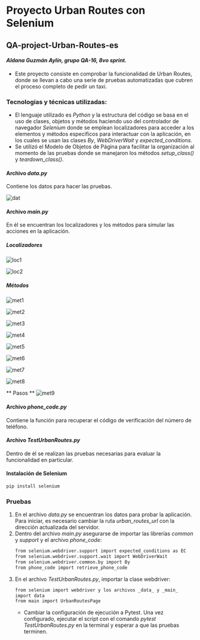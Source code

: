 # Proyecto Urban Routes con Selenium 
## QA-project-Urban-Routes-es
#### _Aldana Guzmán Aylín, grupo QA-16, 8vo sprint._
- Este proyecto consiste en comprobar la funcionalidad de Urban Routes, donde se llevan a cabo una serie de pruebas automatizadas que cubren el proceso completo de pedir un taxi. 


### **Tecnologías y técnicas utilizadas**: 
- El lenguaje utilizado es _Python_ y la estructura del código se basa en el uso de clases, objetos y métodos haciendo uso del controlador de navegador _Selenium_ donde se emplean
localizadores para acceder a los elementos y métodos específicos para interactuar con la aplicación, en los cuales se usan las clases _By_, _WebDriverWait_ y _expected_conditions_.
- Se utilizó el Modelo de Objetos de Página para facilitar la organización al momento de las pruebas donde se manejaron los métodos _setup_class()_ y _teardown_class()_.

#### Archivo _data.py_
Contiene los datos para hacer las pruebas.

![dat](https://github.com/user-attachments/assets/d4098f11-0652-4c42-ad47-d95cbf1da49a)


#### Archivo _main.py_
En él se encuentran los localizadores y los métodos para simular las acciones en la aplicación.
##### Localizadores
![loc1](https://github.com/user-attachments/assets/7e9a0db3-106b-4e32-a434-973af94de0ff)

![loc2](https://github.com/user-attachments/assets/ba326e25-ec56-4bb5-9eab-9976b51d7d61)

##### Métodos
![met1](https://github.com/user-attachments/assets/e82a3fa8-d451-4a67-a612-d8b6bc9ac4f4)

![met2](https://github.com/user-attachments/assets/8becb4ff-2456-4302-ae62-8e0979c786a2)

![met3](https://github.com/user-attachments/assets/e46706a4-afa0-42e4-bcc9-a881bce6babe)

![met4](https://github.com/user-attachments/assets/158635f2-a291-438d-9251-ee88955c885e)

![met5](https://github.com/user-attachments/assets/641ce3fd-090c-4468-9d72-78013d20002f)

![met6](https://github.com/user-attachments/assets/faed7a7b-b548-4dca-b58c-ab72e1cac1fb)

![met7](https://github.com/user-attachments/assets/f75dac18-1f0d-49fa-873b-8ba63f657d53)

![met8](https://github.com/user-attachments/assets/22426f0e-482f-4fa5-bc0a-a0efaa9b0094)

** Pasos **
![met9](https://github.com/user-attachments/assets/4611239c-4042-4067-aeb9-c07061099b89)







#### Archivo _phone_code.py_
Contiene la función para recuperar el código de verificación del número de teléfono.

#### Archivo _TestUrbanRoutes.py_ 
Dentro de él se realizan las pruebas necesarias para evaluar la funcionalidad en particular.

#### Instalación de Selenium
```sh
pip install selenium
```

### Pruebas
1. En el archivo _data.py_ se encuentran los datos para probar la aplicación. 
Para iniciar, es necesario cambiar la ruta _urban_routes_url_ con la dirección actualizada del servidor.
2. Dentro del archivo _main.py_ asegurarse de importar las librerías _common_ y _support_ y el archivo _phone_code_:
   ```sh
   from selenium.webdriver.support import expected_conditions as EC
   from selenium.webdriver.support.wait import WebDriverWait
   from selenium.webdriver.common.by import By
   from phone_code import retrieve_phone_code
   ```
3. En el archivo _TestUrbanRoutes.py_, importar la clase webdriver:
   ```sh
   from selenium import webdriver y los archivos _data_ y _main_
   import data
   from main import UrbanRoutesPage
   ```
   - Cambiar la configuración de ejecución a Pytest. Una vez configurado, ejecutar el script con el comando _pytest TestUrbanRoutes.py_ en la terminal y esperar a que las pruebas terminen.
